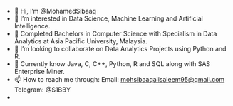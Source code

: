 - 👋 Hi, I’m @MohamedSibaaq
- 👀 I’m interested in Data Science, Machine Learning and Artificial Intelligence.
- 🌱 Completed Bachelors in Computer Science with Specialism in Data Analytics at Asia Pacific University, Malaysia.
- 💞️ I’m looking to collaborate on Data Analytics Projects using Python and R.
- 📝 Currently know Java, C, C++, Python, R and SQL along with SAS Enterprise Miner. 
- 📫 How to reach me through:
  Email: mohsibaaqalisaleem95@gmail.com
  Telegram: @S1BBY
 - 

<!---
MohamedSibaaq/MohamedSibaaq is a ✨ special ✨ repository because its `README.md` (this file) appears on your GitHub profile.
You can click the Preview link to take a look at your changes.
--->
